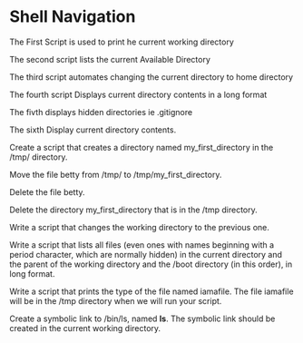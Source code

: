 # Shell Navigation
The First Script is used to print he current working directory

The second script lists the current Available Directory

The third script automates changing the current directory to home directory

The fourth script Displays current directory contents in a long format

The fivth displays hidden directories ie .gitignore

The sixth Display current directory contents.

Create a script that creates a directory named my_first_directory in the /tmp/ directory.

Move the file betty from /tmp/ to /tmp/my_first_directory.

Delete the file betty.

Delete the directory my_first_directory that is in the /tmp directory.

Write a script that changes the working directory to the previous one.

Write a script that lists all files (even ones with names beginning with a period character, which are normally hidden) in the current directory and the parent of the working directory and the /boot directory (in this order), in long format.

Write a script that prints the type of the file named iamafile. The file iamafile will be in the /tmp directory when we will run your script.

Create a symbolic link to /bin/ls, named __ls__. The symbolic link should be created in the current working directory.
